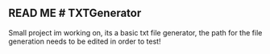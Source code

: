 READ ME # TXTGenerator
-------------------------------------------
Small project im working on, its a basic txt file
generator, the path for the file generation needs to be edited in order to 
test!
